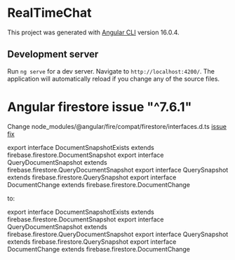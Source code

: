 # RealTimeChat

This project was generated with [Angular CLI](https://github.com/angular/angular-cli) version 16.0.4.

## Development server

Run `ng serve` for a dev server. Navigate to `http://localhost:4200/`. The application will automatically reload if you change any of the source files.

# Angular firestore issue "^7.6.1"

Change node_modules/@angular/fire/compat/firestore/interfaces.d.ts [issue fix](https://github.com/angular/angularfire/issues/3290)

export interface DocumentSnapshotExists<T> extends firebase.firestore.DocumentSnapshot
export interface QueryDocumentSnapshot<T> extends firebase.firestore.QueryDocumentSnapshot
export interface QuerySnapshot<T> extends firebase.firestore.QuerySnapshot
export interface DocumentChange<T> extends firebase.firestore.DocumentChange

to:

export interface DocumentSnapshotExists<T> extends firebase.firestore.DocumentSnapshot<T>
export interface QueryDocumentSnapshot<T> extends firebase.firestore.QueryDocumentSnapshot<T>
export interface QuerySnapshot<T> extends firebase.firestore.QuerySnapshot<T>
export interface DocumentChange<T> extends firebase.firestore.DocumentChange<T>
